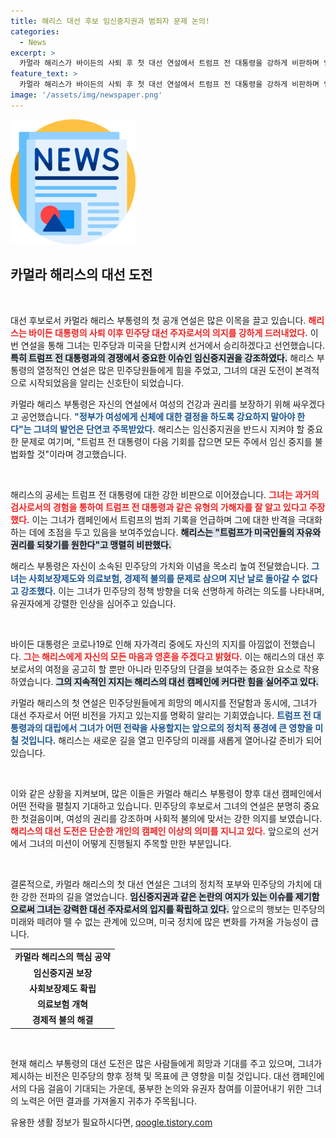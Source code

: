 ```yaml
---
title: 해리스 대선 후보 임신중지권과 범죄자 문제 논의!
categories:
  - News
excerpt: >
  카멀라 해리스가 바이든의 사퇴 후 첫 대선 연설에서 트럼프 전 대통령을 강하게 비판하며 임신중지권을 최우선 공약으로 내세웠다. 그녀의 열정적인 연설은 민주당의 단결과 대권 도전 의지를 다짐하는 자리였다.
feature_text: >
  카멀라 해리스가 바이든의 사퇴 후 첫 대선 연설에서 트럼프 전 대통령을 강하게 비판하며 임신중지권을 최우선 공약으로 내세웠다. 그녀의 열정적인 연설은 민주당의 단결과 대권 도전 의지를 다짐하는 자리였다.
image: '/assets/img/newspaper.png'
---
```


<p><img src="/assets/img/newspaper.png" alt="kimp 속보" /></p>

<h2 data-ke-size="size26">카멀라 해리스의 대선 도전</h2>

<p data-ke-size="size16">&nbsp;</p>  

<p>대선 후보로서 카멀라 해리스 부통령의 첫 공개 연설은 많은 이목을 끌고 있습니다. <b><span style="color: #ee2323;">해리스는 바이든 대통령의 사퇴 이후 민주당 대선 주자로서의 의지를 강하게 드러내었다.</span></b> 이번 연설을 통해 그녀는 민주당과 미국을 단합시켜 선거에서 승리하겠다고 선언했습니다. <b><span style="background-color: #21538527;">특히 트럼프 전 대통령과의 경쟁에서 중요한 이슈인 임신중지권을 강조하였다.</span></b> 해리스 부통령의 열정적인 연설은 많은 민주당원들에게 힘을 주었고, 그녀의 대권 도전이 본격적으로 시작되었음을 알리는 신호탄이 되었습니다.</p>

<p>카멀라 해리스 부통령은 자신의 연설에서 여성의 건강과 권리를 보장하기 위해 싸우겠다고 공언했습니다. <b><span style="color: #1a5490;">"정부가 여성에게 신체에 대한 결정을 하도록 강요하지 말아야 한다"는 그녀의 발언은 단연코 주목받았다.</span></b> 해리스는 임신중지권을 반드시 지켜야 할 중요한 문제로 여기며, "트럼프 전 대통령이 다음 기회를 잡으면 모든 주에서 임신 중지를 불법화할 것"이라며 경고했습니다.</p>

<p data-ke-size="size16">&nbsp;</p>  

<p>해리스의 공세는 트럼프 전 대통령에 대한 강한 비판으로 이어졌습니다. <b><span style="color: #ee2323;">그녀는 과거의 검사로서의 경험을 통하여 트럼프 전 대통령과 같은 유형의 가해자를 잘 알고 있다고 주장했다.</span></b> 이는 그녀가 캠페인에서 트럼프의 범죄 기록을 언급하며 그에 대한 반격을 극대화하는 데에 초점을 두고 있음을 보여주었습니다. <b><span style="background-color: #21538527;">해리스는 "트럼프가 미국인들의 자유와 권리를 되찾기를 원한다"고 맹렬히 비판했다.</span></b></p>

<p>해리스 부통령은 자신이 소속된 민주당의 가치와 이념을 목소리 높여 전달했습니다. <b><span style="color: #1a5490;">그녀는 사회보장제도와 의료보험, 경제적 불의를 문제로 삼으며 지난 날로 돌아갈 수 없다고 강조했다.</span></b> 이는 그녀가 민주당의 정책 방향을 더욱 선명하게 하려는 의도를 나타내며, 유권자에게 강렬한 인상을 심어주고 있습니다.</p>

<p data-ke-size="size16">&nbsp;</p>  

<p>바이든 대통령은 코로나19로 인해 자가격리 중에도 자신의 지지를 아낌없이 전했습니다. <b><span style="color: #ee2323;">그는 해리스에게 자신의 모든 마음과 영혼을 주겠다고 밝혔다.</span></b> 이는 해리스의 대선 후보로서의 여정을 공고히 할 뿐만 아니라 민주당의 단결을 보여주는 중요한 요소로 작용하였습니다. <b><span style="background-color: #21538527;">그의 지속적인 지지는 해리스의 대선 캠페인에 커다란 힘을 실어주고 있다.</span></b></p>

<p>카멀라 해리스의 첫 연설은 민주당원들에게 희망의 메시지를 전달함과 동시에, 그녀가 대선 주자로서 어떤 비전을 가지고 있는지를 명확히 알리는 기회였습니다. <b><span style="color: #1a5490;">트럼프 전 대통령과의 대립에서 그녀가 어떤 전략을 사용할지는 앞으로의 정치적 풍경에 큰 영향을 미칠 것입니다.</span></b> 해리스는 새로운 길을 열고 민주당의 미래를 새롭게 열어나갈 준비가 되어 있습니다. </p>

<p data-ke-size="size16">&nbsp;</p>  

<p>이와 같은 상황을 지켜보며, 많은 이들은 카멀라 해리스 부통령이 향후 대선 캠페인에서 어떤 전략을 펼칠지 기대하고 있습니다. 민주당의 후보로서 그녀의 연설은 분명히 중요한 첫걸음이며, 여성의 권리를 강조하며 사회적 불의에 맞서는 강한 의지를 보였습니다. <b><span style="color: #ee2323;">해리스의 대선 도전은 단순한 개인의 캠페인 이상의 의미를 지니고 있다.</span></b> 앞으로의 선거에서 그녀의 미션이 어떻게 진행될지 주목할 만한 부분입니다.</p>

<p data-ke-size="size16">&nbsp;</p>  

<p>결론적으로, 카멀라 해리스의 첫 대선 연설은 그녀의 정치적 포부와 민주당의 가치에 대한 강한 전파의 길을 열었습니다. <b><span style="background-color: #21538527;">임신중지권과 같은 논란의 여지가 있는 이슈를 제기함으로써 그녀는 강력한 대선 주자로서의 입지를 확립하고 있다.</span></b> 앞으로의 행보는 민주당의 미래와 떼려야 뗄 수 없는 관계에 있으며, 미국 정치에 많은 변화를 가져올 가능성이 큽니다. </p>

<table style="width: 100%; border-collapse: collapse;">
<tr>
<td style="text-align: center; height: 17px;"><b>카멀라 해리스의 핵심 공약</b></td>
</tr>
<tr>
<td style="text-align: center; height: 17px;"><b>임신중지권 보장</b></td>
</tr>
<tr>
<td style="text-align: center; height: 17px;"><b>사회보장제도 확립</b></td>
</tr>
<tr>
<td style="text-align: center; height: 17px;"><b>의료보험 개혁</b></td>
</tr>
<tr>
<td style="text-align: center; height: 17px;"><b>경제적 불의 해결</b></td>
</tr>
</table>

<p data-ke-size="size16">&nbsp;</p>  

<p>현재 해리스 부통령의 대선 도전은 많은 사람들에게 희망과 기대를 주고 있으며, 그녀가 제시하는 비전은 민주당의 향후 정책 및 목표에 큰 영향을 미칠 것입니다. 대선 캠페인에서의 다음 걸음이 기대되는 가운데, 풍부한 논의와 유권자 참여를 이끌어내기 위한 그녀의 노력은 어떤 결과를 가져올지 귀추가 주목됩니다.</p>
유용한 생활 정보가 필요하시다면, <a href="https://qoogle.tistory.com" rel="dofollow">qoogle.tistory.com</a>


